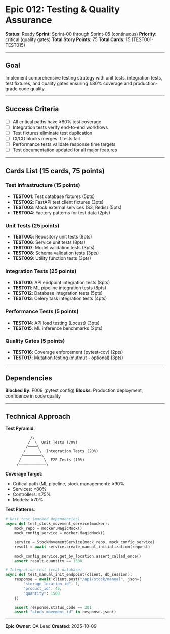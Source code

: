 # Epic 012: Testing & Quality Assurance

**Status**: Ready
**Sprint**: Sprint-00 through Sprint-05 (continuous)
**Priority**: critical (quality gates)
**Total Story Points**: 75
**Total Cards**: 15 (TEST001-TEST015)

---

## Goal

Implement comprehensive testing strategy with unit tests, integration tests, test fixtures, and quality gates ensuring ≥80% coverage and production-grade code quality.

---

## Success Criteria

- [ ] All critical paths have ≥80% test coverage
- [ ] Integration tests verify end-to-end workflows
- [ ] Test fixtures eliminate test duplication
- [ ] CI/CD blocks merges if tests fail
- [ ] Performance tests validate response time targets
- [ ] Test documentation updated for all major features

---

## Cards List (15 cards, 75 points)

### Test Infrastructure (15 points)
- **TEST001**: Test database fixtures (5pts)
- **TEST002**: FastAPI test client fixtures (3pts)
- **TEST003**: Mock external services (S3, Redis) (5pts)
- **TEST004**: Factory patterns for test data (2pts)

### Unit Tests (25 points)
- **TEST005**: Repository unit tests (8pts)
- **TEST006**: Service unit tests (8pts)
- **TEST007**: Model validation tests (3pts)
- **TEST008**: Schema validation tests (3pts)
- **TEST009**: Utility function tests (3pts)

### Integration Tests (25 points)
- **TEST010**: API endpoint integration tests (8pts)
- **TEST011**: ML pipeline integration tests (8pts)
- **TEST012**: Database integration tests (5pts)
- **TEST013**: Celery task integration tests (4pts)

### Performance Tests (5 points)
- **TEST014**: API load testing (Locust) (3pts)
- **TEST015**: ML inference benchmarks (2pts)

### Quality Gates (5 points)
- **TEST016**: Coverage enforcement (pytest-cov) (2pts)
- **TEST017**: Mutation testing (mutmut - optional) (3pts)

---

## Dependencies

**Blocked By**: F009 (pytest config)
**Blocks**: Production deployment, confidence in code quality

---

## Technical Approach

**Test Pyramid**:
```
           /\
          /  \  Unit Tests (70%)
         /────\
        /      \  Integration Tests (20%)
       /────────\
      /          \  E2E Tests (10%)
     /────────────\
```

**Coverage Target**:
- Critical path (ML pipeline, stock management): ≥90%
- Services: ≥80%
- Controllers: ≥75%
- Models: ≥70%

**Test Patterns**:
```python
# Unit test (mocked dependencies)
async def test_stock_movement_service(mocker):
    mock_repo = mocker.MagicMock()
    mock_config_service = mocker.MagicMock()

    service = StockMovementService(mock_repo, mock_config_service)
    result = await service.create_manual_initialization(request)

    mock_config_service.get_by_location.assert_called_once()
    assert result.quantity == 1500

# Integration test (real database)
async def test_manual_init_endpoint(client, db_session):
    response = await client.post("/api/stock/manual", json={
        "storage_location_id": 1,
        "product_id": 45,
        "quantity": 1500
    })

    assert response.status_code == 201
    assert "stock_movement_id" in response.json()
```

---

**Epic Owner**: QA Lead
**Created**: 2025-10-09
